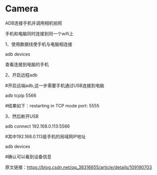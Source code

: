 # Camera

ADB连接手机并调用相机拍照

手机和电脑同时连接到同一个wifi上

1、使用数据线使手机与电脑相连接

adb devices

查看连接到电脑的手机


2、开启远程adb

#开启远端adb,这一步需要手机通过USB连接到电脑

adb tcpip 5566

#结果如下：restarting in TCP mode port: 5555

3、然后断开USB

adb connect 192.168.0.113:5566

#其中192.168.0.113是手机的局域网IP地址

adb devices

#确认可以看到设备信息

原文链接：https://blog.csdn.net/qq_38316655/article/details/109190703
